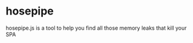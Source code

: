 hosepipe
========

hosepipe.js is a tool to help you find all those memory leaks that kill your SPA
